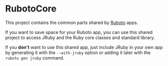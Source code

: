 # RubotoCore

This project contains the common parts shared by [Ruboto](http://ruboto.org/) apps.

If you want to save space for your Ruboto app, you can use this shared project to access JRuby and
the Ruby core classes and standard library.

If you **don't** want to use this shared app, just include JRuby in your own app by generating it with
the ```--with-jruby``` option or adding it later with the ```ruboto gen jruby``` command.

